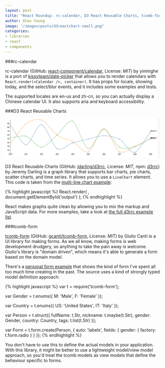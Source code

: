```yaml
---
layout: post
title: "React Roundup: rc-calendar, D3 React Reusable Charts, tcomb-form"
author: Alex Young
image: "/images/posts/d3reactchart-small.png"
categories:
- libraries
- react
- components
---
```


###rc-calendar

rc-calendar (GitHub: [react-component/calendar](https://github.com/react-component/calendar), License: _MIT_) by yiminghe is a port of [kissyteam/date-picker](https://github.com/kissyteam/date-picker) that allows you to render calendars with `React.render(<Calendar />, container)`.  It has props for locale, showing today, and the select/blur events, and it includes some examples and tests.

The supported locales are en-us and zh-cn, so you can actually display a Chinese calendar UI.  It also supports aria and keyboard accessibility.

###D3 React Reusable Charts

![d3rrc](/images/posts/d3reactchart-small.png)

D3 React Reusable Charts (GitHub: [jdarling/d3rrc](https://github.com/jdarling/d3rrc), License: _MIT_, npm: [d3rrc](https://www.npmjs.com/package/d3rrc)) by Jeremy Darling is a graph library that supports bar charts, pie charts, scatter charts, and time series.  It allows you to use a `LineChart` element.  This code is taken from the [multi-line chart example](http://rawgit.com/jdarling/d3rrc/master/examples/line/index.html):

{% highlight javascript %}
React.render(
  <LineChart
    chart-height="320"
    chart-seriesNames={seriesNames}
    chart-seriesValues={seriesValues}
    chart-pointNames={pointNames}
    chart-pointValues={pointValues}
    chart-lineInterpolation="cardinal"
    data={data}
  />,
  document.getElementById('output')
);
{% endhighlight %}

React makes graphs quite clean by allowing you to mix the markup and JavaScript data.  For more examples, take a look at [the full d3rrc example list](http://rawgit.com/jdarling/d3rrc/master/examples/index.html).

###tcomb-form

[tcomb-form](http://gcanti.github.io/tcomb-form/) (GitHub: [gcanti/tcomb-form](https://github.com/gcanti/tcomb-form), License: _MIT_) by Giulio Canti is a UI library for making forms.  As we all know, making forms is web development drudgery, so anything to take the pain away is welcome.  Giulio's library is "domain driven", which means it's able to generate a form based on the domain model.

There's a [personal form example](http://gcanti.github.io/tcomb-form/demo/bootstrap/index.html) that shows the kind of form I've spent all too much time creating in the past.  The source uses a kind of strongly typed model definition approach:

{% highlight javascript %}
var t = require('tcomb-form');

var Gender = t.enums({
  M: 'Male',
  F: 'Female'
});

var Country = t.enums({
  US: 'United States',
  IT: 'Italy'
});

var Person = t.struct({
  fullName: t.Str,
  nickname: t.maybe(t.Str),
  gender: Gender,
  country: Country,
  tags: t.list(t.Str)
});

var Form = t.form.create(Person, {
  auto: 'labels',
  fields: {
    gender: {
      factory: t.form.radio
    }
  }
});
{% endhighlight %}

You don't have to use this to define the actual models in your application.  With this library, it might be better to use a lightweight model/view model approach, so you'd treat the tcomb models as view models that define the behaviour specific to forms.
